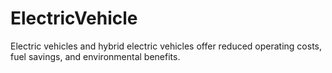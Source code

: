 # ElectricVehicle
Electric vehicles and hybrid electric vehicles offer reduced operating costs, fuel savings, and environmental benefits.

